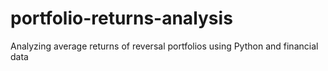 # portfolio-returns-analysis
Analyzing average returns of reversal portfolios using Python and financial data
